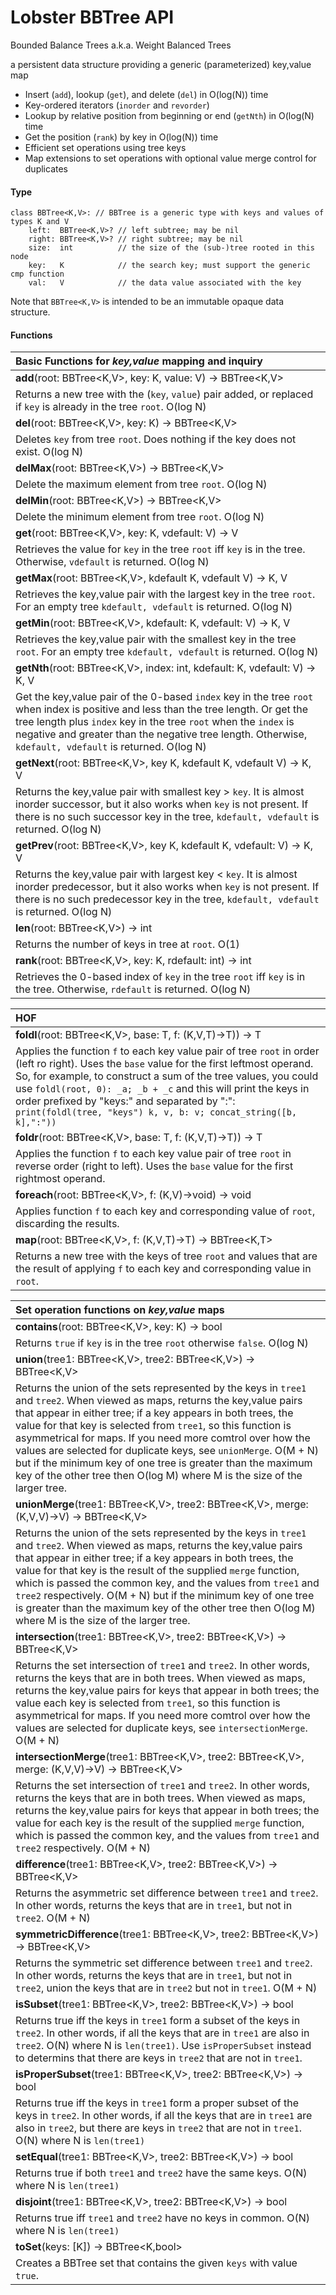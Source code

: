 # Lobster BBTree API

Bounded Balance Trees a.k.a. Weight Balanced Trees

a persistent data structure providing a generic (parameterized) key,value map
 * Insert (``add``), lookup (``get``), and delete (``del``) in O(log(N)) time
 * Key-ordered iterators (``inorder`` and ``revorder``)
 * Lookup by relative position from beginning or end (``getNth``) in O(log(N) time
 * Get the position (``rank``) by key in O(log(N)) time
 * Efficient set operations using tree keys
 * Map extensions to set operations with optional value merge control for duplicates

#### Type

```
class BBTree<K,V>: // BBTree is a generic type with keys and values of types K and V
    left:  BBTree<K,V>? // left subtree; may be nil
    right: BBTree<K,V>? // right subtree; may be nil
    size:  int          // the size of the (sub-)tree rooted in this node
    key:   K            // the search key; must support the generic cmp function
    val:   V            // the data value associated with the key
```

Note that `BBTree<K,V>` is intended to be an immutable opaque data structure.

#### Functions

| Basic Functions for *key,value* mapping and inquiry |
|:---------------------|
| **add**(root: BBTree<K,V>, key: K, value: V) -> BBTree<K,V> |
| Returns a new tree with the (`key`, `value`) pair added, or replaced if `key` is already in the tree `root`. O(log N) |
| **del**(root: BBTree<K,V>, key: K) -> BBTree<K,V> |
| Deletes `key` from tree `root`. Does nothing if the key does not exist. O(log N) |
| **delMax**(root: BBTree<K,V>) -> BBTree<K,V> |
| Delete the maximum element from tree `root`. O(log N) |
| **delMin**(root: BBTree<K,V>) -> BBTree<K,V> |
| Delete the minimum element from tree `root`. O(log N) |
| **get**(root: BBTree<K,V>, key: K, vdefault: V) -> V |
| Retrieves the value for `key` in the tree `root` iff `key` is in the tree.  Otherwise, `vdefault` is returned. O(log N) |
| **getMax**(root: BBTree<K,V>, kdefault K, vdefault V) -> K, V |
| Retrieves the key,value pair with the largest key in the tree `root`. For an empty tree `kdefault, vdefault` is returned. O(log N) |
| **getMin**(root: BBTree<K,V>, kdefault: K, vdefault: V) ->  K, V |
| Retrieves the key,value pair with the smallest key in the tree `root`. For an empty tree `kdefault, vdefault` is returned. O(log N) |
| **getNth**(root: BBTree<K,V>, index: int, kdefault: K, vdefault: V) -> K, V |
| Get the key,value pair of the 0-based `index` key in the tree `root` when index is positive and less than the tree length. Or get the tree length plus `index` key in the tree `root` when the `index` is negative and greater than the negative tree length. Otherwise, `kdefault, vdefault` is returned. O(log N) |
|**getNext**(root: BBTree<K,V>, key K, kdefault K, vdefault V) -> K, V |
| Returns the key,value pair with smallest key > `key`. It is almost inorder successor, but it also works when `key` is not present. If there is no such successor key in the tree, `kdefault, vdefault` is returned. O(log N) |
|**getPrev**(root: BBTree<K,V>, key K, kdefault K, vdefault: V) -> K, V |
| Returns the key,value pair with largest key < `key`. It is almost inorder predecessor, but it also works when `key` is not present. If there is no such predecessor key in the tree, `kdefault, vdefault` is returned. O(log N) |
| **len**(root: BBTree<K,V>) -> int |
| Returns the number of keys in tree at `root`.  O(1) |
| **rank**(root: BBTree<K,V>, key: K, rdefault: int) -> int |
| Retrieves the 0-based index of `key` in the tree `root` iff `key` is in the tree. Otherwise, `rdefault` is returned. O(log N) |

| HOF |
|:---------------------|
| **foldl**(root: BBTree<K,V>, base: T, f: (K,V,T)->T)) -> T |
| Applies the function `f` to each key value pair of tree `root` in order (left ro right). Uses the `base` value for the first leftmost operand. So, for example, to construct a sum of the tree values, you could use ``foldl(root, 0): _a; _b + _c`` and this will print the keys in order prefixed by "keys:" and separated by ":": `print(foldl(tree, "keys") k, v, b: v; concat_string([b, k],":"))` |
| **foldr**(root: BBTree<K,V>, base: T, f: (K,V,T)->T)) -> T |
| Applies the function `f` to each key value pair of tree `root` in reverse order (right to left). Uses the `base` value for the first rightmost operand. |
| **foreach**(root: BBTree<K,V>, f: (K,V)->void) -> void |
| Applies function `f` to each key and corresponding value of `root`, discarding the results. |
| **map**(root: BBTree<K,V>, f: (K,V,T)->T) -> BBTree<K,T> |
| Returns a new tree with the keys of tree `root` and values that are the result of applying `f` to each key and corresponding value in `root`. |

| Set operation functions on *key,value* maps |
|:---------------------|
| **contains**(root: BBTree<K,V>, key: K) -> bool |
| Returns `true` if `key` is in the tree `root` otherwise `false`. O(log N) |
| **union**(tree1: BBTree<K,V>, tree2: BBTree<K,V>) -> BBTree<K,V> |
| Returns the union of the sets represented by the keys in `tree1` and `tree2`.  When viewed as maps, returns the key,value pairs that appear in either tree; if a key appears in both trees, the value for that key is selected from `tree1`, so this function is asymmetrical for maps. If you need more comtrol over how the values are selected for duplicate keys, see `unionMerge`. O(M + N) but if the minimum key of one tree is greater than the maximum key of the other tree then O(log M) where M is the size of the larger tree. |
| **unionMerge**(tree1: BBTree<K,V>, tree2: BBTree<K,V>, merge: (K,V,V)->V) -> BBTree<K,V> |
| Returns the union of the sets represented by the keys in `tree1` and `tree2`. When viewed as maps, returns the key,value pairs that appear in either tree; if a key appears in both trees, the value for that key is the result of the supplied `merge` function, which is passed the common key, and the values from `tree1` and `tree2` respectively. O(M + N) but if the minimum key of one tree is greater than the maximum key of the other tree then O(log M) where M is the size of the larger tree. |
| **intersection**(tree1: BBTree<K,V>, tree2: BBTree<K,V>) -> BBTree<K,V> |
| Returns the set intersection of `tree1` and `tree2`. In other words, returns the keys that are in both trees. When viewed as maps, returns the key,value pairs for keys that appear in both trees; the value each key is selected from `tree1`, so this function is asymmetrical for maps. If you need more comtrol over how the values are selected for duplicate keys, see `intersectionMerge`. O(M + N) |
| **intersectionMerge**(tree1: BBTree<K,V>, tree2: BBTree<K,V>, merge: (K,V,V)->V) -> BBTree<K,V> |
| Returns the set intersection of `tree1` and `tree2`. In other words, returns the keys that are in both trees. When viewed as maps, returns the key,value pairs for keys that appear in both trees; the value for each key is the result of the supplied `merge` function, which is passed the common key, and the values from `tree1` and `tree2` respectively.  O(M + N) |
| **difference**(tree1: BBTree<K,V>, tree2: BBTree<K,V>) -> BBTree<K,V> |
| Returns the asymmetric set difference between `tree1` and `tree2`. In other words, returns the keys that are in `tree1`, but not in `tree2`. O(M + N) |
| **symmetricDifference**(tree1: BBTree<K,V>, tree2: BBTree<K,V>) -> BBTree<K,V> |
| Returns the symmetric set difference between `tree1` and `tree2`. In other words, returns the keys that are in `tree1`, but not in `tree2`, union the keys that are in `tree2` but not in `tree1`.  O(M + N) |
| **isSubset**(tree1: BBTree<K,V>, tree2: BBTree<K,V>) -> bool |
| Returns true iff the keys in `tree1` form a subset of the keys in `tree2`. In other words, if all the keys that are in `tree1` are also in `tree2`. O(N) where N is `len(tree1)`. Use `isProperSubset` instead to determins that there are keys in `tree2` that are not in `tree1`. |
| **isProperSubset**(tree1: BBTree<K,V>, tree2: BBTree<K,V>) -> bool |
| Returns true iff the keys in `tree1` form a proper subset of the keys in `tree2`. In other words, if all the keys that are in `tree1` are also in `tree2`, but there are keys in `tree2` that are not in `tree1`.  O(N) where N is `len(tree1)` |
| **setEqual**(tree1: BBTree<K,V>, tree2: BBTree<K,V>) -> bool |
| Returns true if both `tree1` and `tree2` have the same keys. O(N) where N is `len(tree1)` |
| **disjoint**(tree1: BBTree<K,V>, tree2: BBTree<K,V>) -> bool |
| Returns true iff `tree1` and `tree2` have no keys in common. O(N) where N is `len(tree1)` |
| **toSet**(keys: [K]) -> BBTree<K,bool> |
| Creates a BBTree set that contains the given `keys` with value `true`. |
